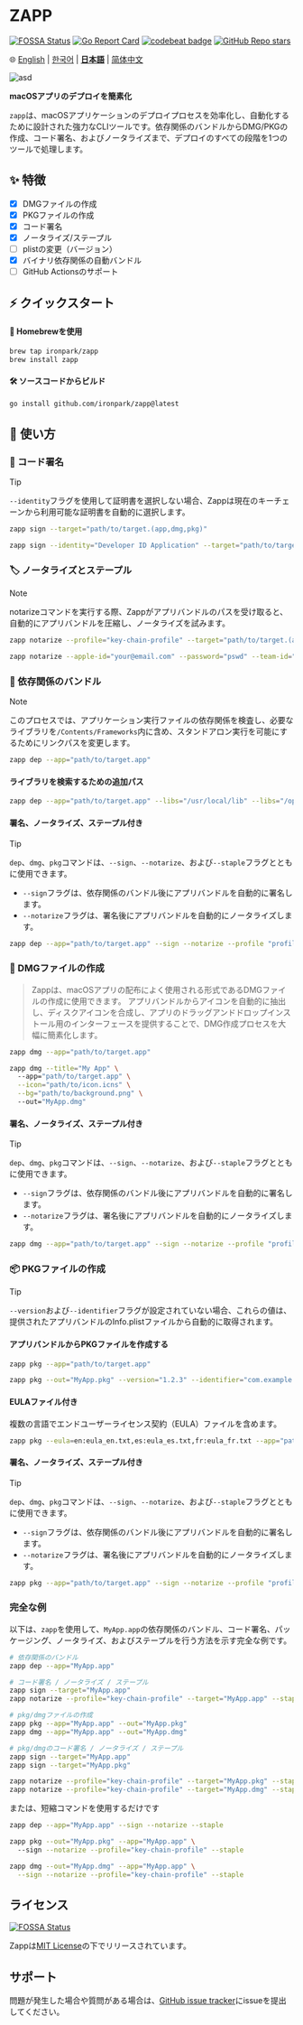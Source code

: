 # ZAPP
[![FOSSA Status](https://app.fossa.com/api/projects/git%2Bgithub.com%2Fironpark%2Fzapp.svg?type=shield&issueType=license)](https://app.fossa.com/projects/git%2Bgithub.com%2Fironpark%2Fzapp?ref=badge_shield&issueType=license)
[![Go Report Card](https://goreportcard.com/badge/github.com/ironpark/zapp)](https://goreportcard.com/report/github.com/ironpark/zapp)
[![codebeat badge](https://codebeat.co/badges/6b004587-036c-4324-bc97-c2e76d58b474)](https://codebeat.co/projects/github-com-ironpark-zapp-main)
[![GitHub Repo stars](https://img.shields.io/github/stars/ironpark/zapp)](https://github.com/ironpark/zapp/stargazers)

🌐 [English](README.md) | [한국어](README.ko.md) | [**日本語**](README.ja.md) | [简体中文](README.zh.md)

![asd](/docs/demo.gif)

**macOSアプリのデプロイを簡素化**

`zapp`は、macOSアプリケーションのデプロイプロセスを効率化し、自動化するために設計された強力なCLIツールです。依存関係のバンドルからDMG/PKGの作成、コード署名、およびノータライズまで、デプロイのすべての段階を1つのツールで処理します。

## ✨ 特徴

- [x] DMGファイルの作成
- [x] PKGファイルの作成
- [x] コード署名
- [x] ノータライズ/ステープル
- [ ] plistの変更（バージョン）
- [x] バイナリ依存関係の自動バンドル
- [ ] GitHub Actionsのサポート

## ⚡️ クイックスタート
#### 🍺 Homebrewを使用
```bash
brew tap ironpark/zapp
brew install zapp
```

#### 🛠️ ソースコードからビルド

```bash
go install github.com/ironpark/zapp@latest
```

## 📖 使い方
### 🔏 コード署名

> [!TIP]
>
> `--identity`フラグを使用して証明書を選択しない場合、Zappは現在のキーチェーンから利用可能な証明書を自動的に選択します。

```bash
zapp sign --target="path/to/target.(app,dmg,pkg)"
```
```bash
zapp sign --identity="Developer ID Application" --target="path/to/target.(app,dmg,pkg)"
```

### 🏷️ ノータライズとステープル
> [!NOTE]
>
> notarizeコマンドを実行する際、Zappがアプリバンドルのパスを受け取ると、自動的にアプリバンドルを圧縮し、ノータライズを試みます。

```bash
zapp notarize --profile="key-chain-profile" --target="path/to/target.(app,dmg,pkg)" --staple
```

```bash
zapp notarize --apple-id="your@email.com" --password="pswd" --team-id="XXXXX" --target="path/to/target.(app,dmg,pkg)" --staple
```

### 🔗 依存関係のバンドル
> [!NOTE]
> 
> このプロセスでは、アプリケーション実行ファイルの依存関係を検査し、必要なライブラリを`/Contents/Frameworks`内に含め、スタンドアロン実行を可能にするためにリンクパスを変更します。

```bash
zapp dep --app="path/to/target.app"
```
#### ライブラリを検索するための追加パス
```bash
zapp dep --app="path/to/target.app" --libs="/usr/local/lib" --libs="/opt/homebrew/Cellar/ffmpeg/7.0.2/lib"
```
#### 署名、ノータライズ、ステープル付き
> [!TIP]
>
> `dep`、`dmg`、`pkg`コマンドは、`--sign`、`--notarize`、および`--staple`フラグとともに使用できます。
> - `--sign`フラグは、依存関係のバンドル後にアプリバンドルを自動的に署名します。
> - `--notarize`フラグは、署名後にアプリバンドルを自動的にノータライズします。

```bash
zapp dep --app="path/to/target.app" --sign --notarize --profile "profile" --staple
```

### 💽 DMGファイルの作成

> Zappは、macOSアプリの配布によく使用される形式であるDMGファイルの作成に使用できます。
アプリバンドルからアイコンを自動的に抽出し、ディスクアイコンを合成し、アプリのドラッグアンドドロップインストール用のインターフェースを提供することで、DMG作成プロセスを大幅に簡素化します。

```bash
zapp dmg --app="path/to/target.app"
```

```bash
zapp dmg --title="My App" \ 
  --app="path/to/target.app" \
  --icon="path/to/icon.icns" \
  --bg="path/to/background.png" \ 
  --out="MyApp.dmg"
```
#### 署名、ノータライズ、ステープル付き
> [!TIP]
>
> `dep`、`dmg`、`pkg`コマンドは、`--sign`、`--notarize`、および`--staple`フラグとともに使用できます。
> - `--sign`フラグは、依存関係のバンドル後にアプリバンドルを自動的に署名します。
> - `--notarize`フラグは、署名後にアプリバンドルを自動的にノータライズします。

```bash
zapp dmg --app="path/to/target.app" --sign --notarize --profile "profile" --staple
```
### 📦 PKGファイルの作成

> [!TIP]
> 
> `--version`および`--identifier`フラグが設定されていない場合、これらの値は、提供されたアプリバンドルのInfo.plistファイルから自動的に取得されます。

#### アプリバンドルからPKGファイルを作成する
```bash
zapp pkg --app="path/to/target.app"
```

```bash
zapp pkg --out="MyApp.pkg" --version="1.2.3" --identifier="com.example.myapp" --app="path/to/target.app"
```

#### EULAファイル付き

複数の言語でエンドユーザーライセンス契約（EULA）ファイルを含めます。

```bash
zapp pkg --eula=en:eula_en.txt,es:eula_es.txt,fr:eula_fr.txt --app="path/to/target.app" 
```
#### 署名、ノータライズ、ステープル付き
> [!TIP]
>
> `dep`、`dmg`、`pkg`コマンドは、`--sign`、`--notarize`、および`--staple`フラグとともに使用できます。
> - `--sign`フラグは、依存関係のバンドル後にアプリバンドルを自動的に署名します。
> - `--notarize`フラグは、署名後にアプリバンドルを自動的にノータライズします。

```bash
zapp pkg --app="path/to/target.app" --sign --notarize --profile "profile" --staple
```

### 完全な例
以下は、`zapp`を使用して、`MyApp.app`の依存関係のバンドル、コード署名、パッケージング、ノータライズ、およびステープルを行う方法を示す完全な例です。

```bash
# 依存関係のバンドル
zapp dep --app="MyApp.app"

# コード署名 / ノータライズ / ステープル
zapp sign --target="MyApp.app"
zapp notarize --profile="key-chain-profile" --target="MyApp.app" --staple

# pkg/dmgファイルの作成
zapp pkg --app="MyApp.app" --out="MyApp.pkg"
zapp dmg --app="MyApp.app" --out="MyApp.dmg"

# pkg/dmgのコード署名 / ノータライズ / ステープル
zapp sign --target="MyApp.app"
zapp sign --target="MyApp.pkg"

zapp notarize --profile="key-chain-profile" --target="MyApp.pkg" --staple
zapp notarize --profile="key-chain-profile" --target="MyApp.dmg" --staple
```
または、短縮コマンドを使用するだけです
```bash
zapp dep --app="MyApp.app" --sign --notarize --staple

zapp pkg --out="MyApp.pkg" --app="MyApp.app" \ 
  --sign --notarize --profile="key-chain-profile" --staple

zapp dmg --out="MyApp.dmg" --app="MyApp.app" \
  --sign --notarize --profile="key-chain-profile" --staple
```

## ライセンス
[![FOSSA Status](https://app.fossa.com/api/projects/git%2Bgithub.com%2Fironpark%2Fzapp.svg?type=large&issueType=license)](https://app.fossa.com/projects/git%2Bgithub.com%2Fironpark%2Fzapp?ref=badge_large&issueType=license)

Zappは[MIT License](LICENSE)の下でリリースされています。

## サポート

問題が発生した場合や質問がある場合は、[GitHub issue tracker](https://github.com/ironpark/zapp/issues)にissueを提出してください。
